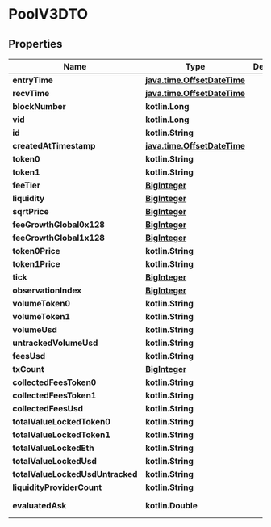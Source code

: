 
# PoolV3DTO

## Properties
Name | Type | Description | Notes
------------ | ------------- | ------------- | -------------
**entryTime** | [**java.time.OffsetDateTime**](java.time.OffsetDateTime.md) |  |  [optional]
**recvTime** | [**java.time.OffsetDateTime**](java.time.OffsetDateTime.md) |  |  [optional]
**blockNumber** | **kotlin.Long** |  |  [optional]
**vid** | **kotlin.Long** |  |  [optional]
**id** | **kotlin.String** |  |  [optional]
**createdAtTimestamp** | [**java.time.OffsetDateTime**](java.time.OffsetDateTime.md) |  |  [optional]
**token0** | **kotlin.String** |  |  [optional]
**token1** | **kotlin.String** |  |  [optional]
**feeTier** | [**BigInteger**](BigInteger.md) |  |  [optional]
**liquidity** | [**BigInteger**](BigInteger.md) |  |  [optional]
**sqrtPrice** | [**BigInteger**](BigInteger.md) |  |  [optional]
**feeGrowthGlobal0x128** | [**BigInteger**](BigInteger.md) |  |  [optional]
**feeGrowthGlobal1x128** | [**BigInteger**](BigInteger.md) |  |  [optional]
**token0Price** | **kotlin.String** |  |  [optional]
**token1Price** | **kotlin.String** |  |  [optional]
**tick** | [**BigInteger**](BigInteger.md) |  |  [optional]
**observationIndex** | [**BigInteger**](BigInteger.md) |  |  [optional]
**volumeToken0** | **kotlin.String** |  |  [optional]
**volumeToken1** | **kotlin.String** |  |  [optional]
**volumeUsd** | **kotlin.String** |  |  [optional]
**untrackedVolumeUsd** | **kotlin.String** |  |  [optional]
**feesUsd** | **kotlin.String** |  |  [optional]
**txCount** | [**BigInteger**](BigInteger.md) |  |  [optional]
**collectedFeesToken0** | **kotlin.String** |  |  [optional]
**collectedFeesToken1** | **kotlin.String** |  |  [optional]
**collectedFeesUsd** | **kotlin.String** |  |  [optional]
**totalValueLockedToken0** | **kotlin.String** |  |  [optional]
**totalValueLockedToken1** | **kotlin.String** |  |  [optional]
**totalValueLockedEth** | **kotlin.String** |  |  [optional]
**totalValueLockedUsd** | **kotlin.String** |  |  [optional]
**totalValueLockedUsdUntracked** | **kotlin.String** |  |  [optional]
**liquidityProviderCount** | **kotlin.String** |  |  [optional]
**evaluatedAsk** | **kotlin.Double** |  |  [optional] [readonly]



